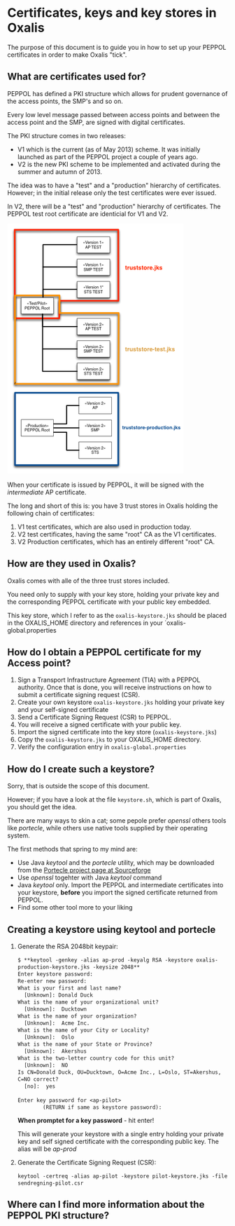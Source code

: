 # Certificates, keys and key stores in Oxalis

The purpose of this document is to guide you in how to set up your PEPPOL certificates in order to make Oxalis "tick".

## What are certificates used for?

PEPPOL has defined a PKI structure which allows for prudent governance of the access points, the SMP's and so on.

Every low level message passed between access points and between the access point and the SMP, are signed with digital certificates.

The PKI structure comes in two releases:

* V1 which is the current (as of May 2013) scheme. It was initially launched as part of the PEPPOL project a couple of
years ago.
* V2 is the new PKI scheme to be implemented and activated during the summer and autumn of 2013.

The idea was to have a "test" and a "production" hierarchy of certificates. However; in the initial release only
 the test certificates were ever issued.

In V2, there will be a "test" and "production" hierarchy of certificates. The PEPPOL test root certificate are identicial
  for V1 and V2.

![Truststore structure](illustrations/truststore.png)

When your certificate is issued by PEPPOL, it will be signed with the *intermediate* AP certificate.

The long and short of this is: you have 3 trust stores in Oxalis holding the following chain of certificates:

1. V1 test certificates, which are also used in production today.
1. V2 test certificates, having the same "root" CA as the V1 certificates.
1. V2 Production certificates, which has an entirely different "root" CA.

## How are they used in Oxalis?

Oxalis comes with alle of the three trust stores included.

You need only to supply with your key store, holding your private key and the corresponding PEPPOL certificate with your public key embedded.

This key store, which I refer to as the `oxalis-keystore.jks` should be placed in the OXALIS_HOME directory and references in your `oxalis-global.properties

## How do I obtain a PEPPOL certificate for my Access point?

1. Sign a Transport Infrastructure Agreement (TIA) with a PEPPOL authority. Once that is done, you will receive instructions on how
to submit a certificate signing request (CSR).
1. Create your own keystore `oxalis-keystore.jks` holding your private key and your self-signed certificate
1. Send a Certificate Signing Request (CSR) to PEPPOL.
1. You will receive a signed certificate with your public key.
1. Import the signed certificate into the key store (`oxalis-keystore.jks`)
1. Copy the `oxalis-keystore.jks` to your OXALIS_HOME directory.
1. Verify the configuration entry in `oxalis-global.properties`

## How do I create such a keystore?

Sorry, that is outside the scope of this document.

  However; if you have a look at the file `keystore.sh`, which is part of Oxalis, you should get the idea.

  There are many ways to skin a cat; some pepole prefer *openssl* others tools like *portecle*, while others use native tools supplied
  by their operating system.

  The first methods that spring to my mind are:

  * Use Java *keytool* and the *portecle* utility, which may be downloaded from the [Portecle project page at Sourceforge](http://sourceforge.net/projects/portecle/)
  * Use *openssl* togehter with Java *keytool* command
  * Java *keytool* only.
  Import the PEPPOL and intermediate certificates into your keystore, **before** you import the signed certificate returned from PEPPOL.
  * Find some other tool more to your liking

## Creating a keystore using keytool and portecle

  1. Generate the RSA 2048bit keypair:

     ```
     $ **keytool -genkey -alias ap-prod -keyalg RSA -keystore oxalis-production-keystore.jks -keysize 2048**
     Enter keystore password:
     Re-enter new password:
     What is your first and last name?
       [Unknown]: Donald Duck
     What is the name of your organizational unit?
       [Unknown]:  Ducktown
     What is the name of your organization?
       [Unknown]:  Acme Inc.
     What is the name of your City or Locality?
       [Unknown]:  Oslo
     What is the name of your State or Province?
       [Unknown]:  Akershus
     What is the two-letter country code for this unit?
       [Unknown]:  NO
     Is CN=Donald Duck, OU=Ducktown, O=Acme Inc., L=Oslo, ST=Akershus, C=NO correct?
       [no]:  yes

     Enter key password for <ap-pilot>
             (RETURN if same as keystore password):
     ```
     **When promptet for a key password** - hit enter!

     This will generate your keystore with a single entry holding your private key and self signed certificate with the corresponding public key.
     The alias will be *ap-prod*

  1. Generate the Certificate Signing Request (CSR):

     ```
     keytool -certreq -alias ap-pilot -keystore pilot-keystore.jks -file sendregning-pilot.csr
     ```



## Where can I find more information about the PEPPOL PKI structure?

<to be done>


